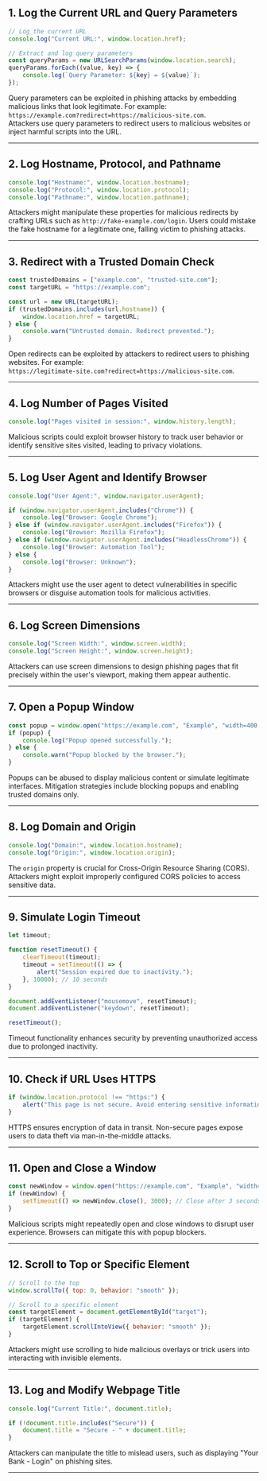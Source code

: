 ## 1. Log the Current URL and Query Parameters

```javascript
// Log the current URL
console.log("Current URL:", window.location.href);

// Extract and log query parameters
const queryParams = new URLSearchParams(window.location.search);
queryParams.forEach((value, key) => {
    console.log(`Query Parameter: ${key} = ${value}`);
});
```

Query parameters can be exploited in phishing attacks by embedding malicious links that look legitimate. For example:  
`https://example.com?redirect=https://malicious-site.com`.  
Attackers use query parameters to redirect users to malicious websites or inject harmful scripts into the URL.

---

## 2. Log Hostname, Protocol, and Pathname

```javascript
console.log("Hostname:", window.location.hostname);
console.log("Protocol:", window.location.protocol);
console.log("Pathname:", window.location.pathname);
```

Attackers might manipulate these properties for malicious redirects by crafting URLs such as `http://fake-example.com/login`. Users could mistake the fake hostname for a legitimate one, falling victim to phishing attacks.

---

## 3. Redirect with a Trusted Domain Check

```javascript
const trustedDomains = ["example.com", "trusted-site.com"];
const targetURL = "https://example.com";

const url = new URL(targetURL);
if (trustedDomains.includes(url.hostname)) {
    window.location.href = targetURL;
} else {
    console.warn("Untrusted domain. Redirect prevented.");
}
```

Open redirects can be exploited by attackers to redirect users to phishing websites. For example:  
`https://legitimate-site.com?redirect=https://malicious-site.com`.

---

## 4. Log Number of Pages Visited

```javascript
console.log("Pages visited in session:", window.history.length);
```

Malicious scripts could exploit browser history to track user behavior or identify sensitive sites visited, leading to privacy violations.

---

## 5. Log User Agent and Identify Browser

```javascript
console.log("User Agent:", window.navigator.userAgent);

if (window.navigator.userAgent.includes("Chrome")) {
    console.log("Browser: Google Chrome");
} else if (window.navigator.userAgent.includes("Firefox")) {
    console.log("Browser: Mozilla Firefox");
} else if (window.navigator.userAgent.includes("HeadlessChrome")) {
    console.log("Browser: Automation Tool");
} else {
    console.log("Browser: Unknown");
}
```

Attackers might use the user agent to detect vulnerabilities in specific browsers or disguise automation tools for malicious activities.

---

## 6. Log Screen Dimensions

```javascript
console.log("Screen Width:", window.screen.width);
console.log("Screen Height:", window.screen.height);
```

Attackers can use screen dimensions to design phishing pages that fit precisely within the user's viewport, making them appear authentic.

---

## 7. Open a Popup Window

```javascript
const popup = window.open("https://example.com", "Example", "width=400,height=400");
if (popup) {
    console.log("Popup opened successfully.");
} else {
    console.warn("Popup blocked by the browser.");
}
```

Popups can be abused to display malicious content or simulate legitimate interfaces. Mitigation strategies include blocking popups and enabling trusted domains only.

---

## 8. Log Domain and Origin

```javascript
console.log("Domain:", window.location.hostname);
console.log("Origin:", window.location.origin);
```

The `origin` property is crucial for Cross-Origin Resource Sharing (CORS). Attackers might exploit improperly configured CORS policies to access sensitive data.

---

## 9. Simulate Login Timeout

```javascript
let timeout;

function resetTimeout() {
    clearTimeout(timeout);
    timeout = setTimeout(() => {
        alert("Session expired due to inactivity.");
    }, 10000); // 10 seconds
}

document.addEventListener("mousemove", resetTimeout);
document.addEventListener("keydown", resetTimeout);

resetTimeout();
```

Timeout functionality enhances security by preventing unauthorized access due to prolonged inactivity.

---

## 10. Check if URL Uses HTTPS

```javascript
if (window.location.protocol !== "https:") {
    alert("This page is not secure. Avoid entering sensitive information.");
}
```

HTTPS ensures encryption of data in transit. Non-secure pages expose users to data theft via man-in-the-middle attacks.

---

## 11. Open and Close a Window

```javascript
const newWindow = window.open("https://example.com", "Example", "width=400,height=400");
if (newWindow) {
    setTimeout(() => newWindow.close(), 3000); // Close after 3 seconds
}
```

Malicious scripts might repeatedly open and close windows to disrupt user experience. Browsers can mitigate this with popup blockers.

---

## 12. Scroll to Top or Specific Element

```javascript
// Scroll to the top
window.scrollTo({ top: 0, behavior: "smooth" });

// Scroll to a specific element
const targetElement = document.getElementById("target");
if (targetElement) {
    targetElement.scrollIntoView({ behavior: "smooth" });
}
```

Attackers might use scrolling to hide malicious overlays or trick users into interacting with invisible elements.

---

## 13. Log and Modify Webpage Title

```javascript
console.log("Current Title:", document.title);

if (!document.title.includes("Secure")) {
    document.title = "Secure - " + document.title;
}
```

Attackers can manipulate the title to mislead users, such as displaying "Your Bank - Login" on phishing sites.

--- 

